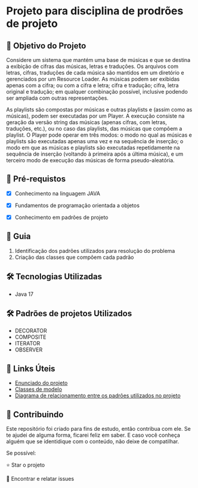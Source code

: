 <h1>Projeto para disciplina de prodrões de projeto</h1>

<h2>🎯 Objetivo do Projeto</h2>
<p>Considere um sistema que mantém uma base de músicas e que se destina a exibição de cifras das músicas,
letras e traduções. Os arquivos com letras, cifras, traduções de cada música são mantidos em um diretório e
gerenciados por um Resource Loader. As músicas podem ser exibidas apenas com a cifra; ou com a cifra e
letra; cifra e tradução; cifra, letra original e tradução; em qualquer combinação possível, inclusive podendo
ser ampliada com outras representações.</p>

<p>As playlists são compostas por músicas e outras playlists e (assim como as músicas), podem ser executadas
por um Player. A execução consiste na geração da versão string das músicas (apenas cifras, com letras,
traduções, etc.), ou no caso das playlists, das músicas que compõem a playlist.
O Player pode operar em três modos: o modo no qual as músicas e playlists são executadas apenas uma vez
e na sequência de inserção; o modo em que as músicas e playlists são executadas repetidamente na
sequência de inserção (voltando à primeira após a última música), e um terceiro modo de execução das
músicas de forma pseudo-aleatória.</p>

<h2>
🛑 Pré-requistos
</h2>

- [x] Conhecimento na linguagem JAVA

- [x] Fundamentos de programação orientada a objetos

- [x] Conhecimento em padrões de projeto

<h2> 🚦 Guia </h2>

<ol>
    <li> Identificação dos padrões utilizados para resolução do problema </li>
    <li> Criação das classes que compõem cada padrão </li>
</ol>

<h2>🛠 Tecnologias Utilizadas</h2>

<ul>
    <li>Java 17</li>
</ul>

<h2>🛠 Padrões de projetos Utilizados</h2>

<ul>
    <li> DECORATOR </li>
    <li> COMPOSITE </li>
    <li> ITERATOR </li>
    <li> OBSERVER </li>
</ul>

<h2>🔗 Links Úteis</h2>
<ul>
    <li><a href="https://github.com/pooinf008/WKS2023.1/blob/master/DPAvalII2023.1/IFBAINF011Avalia%C3%A7%C3%A3oII.2023.1.pdf">Enunciado do projeto</a></li>
    <li><a href="https://github.com/pooinf008/WKS2023.1/tree/master/DPAvalII2023.1/src/br/edu/ifba/inf011/model">Classes de modelo</a></li>
    <li><a href="https://github.com/nando-cezar/design-patterns-music/blob/main/docs/Diagrama.pdf">Diagrama de relacionamento entre os padrões utilizados no projeto</a></li>
</ul>


<h2> 🤝 Contribuindo </h2>

Este repositório foi criado para fins de estudo, então contribua com ele. Se te ajudei de alguma forma, ficarei feliz em
saber. E caso você conheça alguém que se identidique com o conteúdo, não deixe de compatilhar.

Se possível:

⭐️ Star o projeto

🐛 Encontrar e relatar issues
